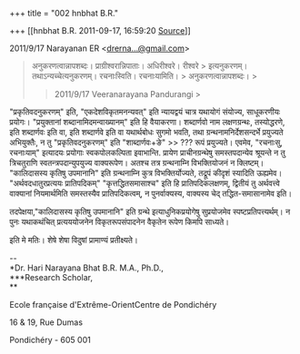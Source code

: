 +++
title = "002 hnbhat B.R."

+++
[[hnbhat B.R.	2011-09-17, 16:59:20 [Source](https://groups.google.com/g/bvparishat/c/vh3InE-1vxw)]]



  
  

2011/9/17 Narayanan ER \<[drerna...@gmail.com]()\>

  

>   
> अनुकरणत्वान्नापशब्दः। प्राग्रीश्वरान्निपाताः। अधिरीश्वरे। रीश्वरे > इत्यनुकरणम्। तथाऽन्यच्चेत्यनुकरणम्। रचनाःस्विति। रचनाःयामिति। > अनुकरणत्वान्नापशब्दः। >
> 
> > 
> > 
> > 
> > 
> > 2011/9/17 Veeranarayana Pandurangi >
> 
> > 
> > 

  

  

  

"प्रकृतिवदनुकरणम्" इति, "एकदेशविकृतमनन्यवत्" इति न्यायद्वयं चात्र यथायोगं संयोज्य, साधूकरणीयः प्रयोगः। "प्रयुक्तानां शब्दानामिदमन्वाख्यानम्" इति हि वैयाकरणा। शब्दार्णवो नाम लक्षणग्रन्थः, तस्योद्धरणे, इति शब्दार्णवः इति वा, इति शब्दार्णवे इति वा यथार्थबोधः सुगमो भवति, तथा ग्रन्थनामनिर्देशसन्दर्भे प्रयुज्यते अभियुक्तैः, न तु "प्रकृतिवदनुकरणम्" इति "शाब्दार्णवः+ङे" \>\> ??? रूपं प्रयुज्यते। एवमेव, "रचनाःसु, रचनाःयाम्" इत्यादयः प्रयोगाः स्वकपोलकल्पिता इवाभान्ति. प्रायेण प्राचीनग्रन्थेषु समस्तपदान्येव श्रूयन्ते न तु त्रिचतुराणि स्वतन्त्रपदान्युपयुज्य वाक्यरूपेण। अतश्च तत्र ग्रन्थनाम्नि विभक्तियोजनं न क्लिष्टम्। "कालिदासस्य कृतिषु उपमानानि" इति ग्रन्थनाम्नि कुत्र विभक्तिर्योज्यते, तद्रूपं कीदृशं स्यादिति ऊह्यमेव। "अर्थवदधातुरप्रत्ययः प्रातिपदिकम्" "कृत्तद्धितसमासाश्च" इति हि प्रातिपदिकलक्षणम्, द्वितीयं तु अर्थवत्त्वे वाक्यानां नियमार्थमिति समस्तस्यैव प्रातिपदिकत्वम्, न पुनर्वाक्यस्य, वाक्यस्य चेद् तद्धित-समासानामेव इति।



तदपेक्षया,"कालिदासस्य कृतिषु उपमानानि" इति ग्रन्थे इत्याधुनिकप्रयोगेषु सुप्रयोजमेव स्पष्टप्रतिपत्त्यर्थम्। न पुनः यथाकथंचित् प्रत्यययोजनेन विकृतरूपसंपादनेन वैकृतेन रूपेण किमपि साध्यते।

  

इति मे मतिः। शेषे शेषा विदुषां प्रामाण्यं प्रतीक्ष्यते।

  

  

--  
*Dr. Hari Narayana Bhat B.R. M.A., Ph.D.,  
***Research Scholar,  
**

Ecole française d'Extrême-OrientCentre de Pondichéry

16 & 19, Rue Dumas

Pondichéry - 605 001

  

  

